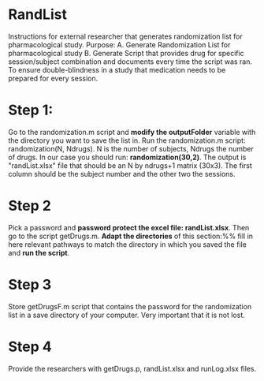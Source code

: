 # RandList
Instructions for external researcher that generates randomization list for pharmacological study.
Purpose: 
A. Generate Randomization List for pharmacological study
B. Generate Script that provides drug for specific session/subject combination and documents every time the script was ran. To ensure double-blindness in a study that medication needs to be prepared for every session.


# Step 1: 
Go to the randomization.m script and **modify the outputFolder** variable with the directory you want to save the list in. Run the randomization.m script: randomization(N, Ndrugs). N is the number of subjects, Ndrugs the number of drugs. 
In our case you should run: **randomization(30,2)**. The output is "randList.xlsx" file that should be an N by ndrugs+1 matrix (30x3). The first column should be the subject number and the other two the sessions.

# Step 2
Pick a password and **password protect the excel file: randList.xlsx**. Then go to the script getDrugs.m. **Adapt the directories** of this section:%% fill in here relevant pathways to match the directory in which you saved the file and **run the script**. 

# Step 3
Store getDrugsF.m script that contains the password for the randomization list in a save directory of your computer. Very important that it is not lost. 

# Step 4
Provide the researchers with getDrugs.p, randList.xlsx and runLog.xlsx files.
